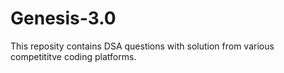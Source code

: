 # Genesis-3.0

This reposity contains DSA questions with solution from various competititve coding platforms.
